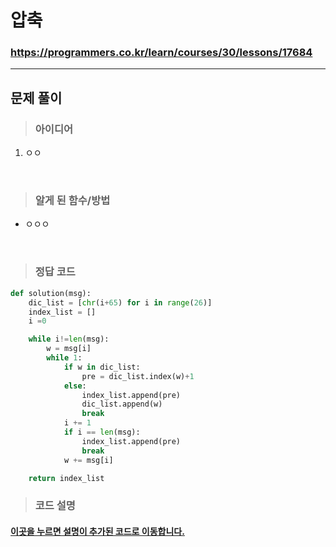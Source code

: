 # 압축

### https://programmers.co.kr/learn/courses/30/lessons/17684

<hr>

## 문제 풀이

> ### 아이디어
1. ㅇㅇ

<br>

> ### 알게 된 함수/방법
- ㅇㅇㅇ
    
<br>

> ### 정답 코드
```python
def solution(msg):
    dic_list = [chr(i+65) for i in range(26)]
    index_list = []
    i =0

    while i!=len(msg):
        w = msg[i]
        while 1:
            if w in dic_list:
                pre = dic_list.index(w)+1
            else:
                index_list.append(pre)
                dic_list.append(w)
                break
            i += 1
            if i == len(msg):
                index_list.append(pre)
                break
            w += msg[i]

    return index_list
```

> ### 코드 설명
<h4><a href="../pyCode/20-1 압축.py">이곳을 누르면 설명이 추가된 코드로 이동합니다.</a></h4>
